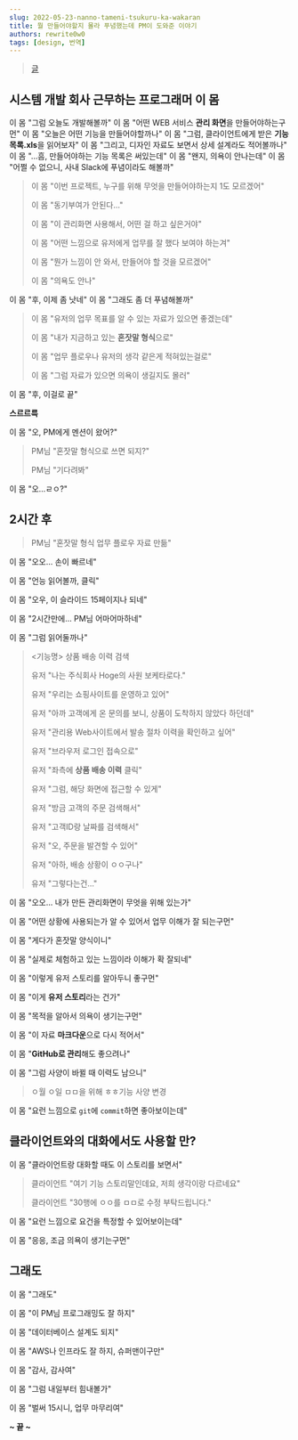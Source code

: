 ```yaml
---
slug: 2022-05-23-nanno-tameni-tsukuru-ka-wakaran
title: 뭘 만들어야할지 몰라 푸념했는데 PM이 도와준 이야기
authors: rewrite0w0
tags: [design, 번역]
---
```


> [글](https://qiita.com/Yametaro/items/46e31a9aa6257eb900ae)

## 시스템 개발 회사 근무하는 프로그래머 이 몸

이 몸 "그럼 오늘도 개발해볼까"
이 몸 "어떤 WEB 서비스 **관리 화면**을 만들어야하는구먼"
이 몸 "오늘은 어떤 기능을 만들어야할까나"
이 몸 "그럼, 클라이언트에게 받은 **기능 목록.xls**을 읽어보자"
이 몸 "그리고, 디자인 자료도 보면서 상세 설계라도 적어볼까나"
이 몸 "...흠, 만들어야하는 기능 목록은 써있는데"
이 몸 "왠지, 의욕이 안나는데"
이 몸 "어쩔 수 없으니, 사내 Slack에 푸념이라도 해볼까"

> 이 몸 "이번 프로젝트, 누구를 위해 무엇을 만들어야하는지 1도 모르겠어"
>
> 이 몸 "동기부여가 안된다..."
>
> 이 몸 "이 관리화면 사용해서, 어떤 걸 하고 싶은거야"
>
> 이 몸 "어떤 느낌으로 유저에게 업무를 잘 했다 보여야 하는겨"
>
> 이 몸 "뭔가 느낌이 안 와서, 만들어야 할 것을 모르겠어"
>
> 이 몸 "의욕도 안나"

이 몸 "후, 이제 좀 낫네"
이 몸 "그래도 좀 더 푸념해볼까"

> 이 몸 "유저의 업무 목표를 알 수 있는 자료가 있으면 좋겠는데"
>
> 이 몸 "내가 지금하고 있는 **혼잣말 형식**으로"
>
> 이 몸 "업무 플로우나 유저의 생각 같은게 적혀있는걸로"
>
> 이 몸 "그럼 자료가 있으면 의욕이 생길지도 몰러"

이 몸 "후, 이걸로 끝"

**스르르륵**

이 몸 "오, PM에게 멘션이 왔어?"

> PM님 "혼잣말 형식으로 쓰면 되지?"
>
> PM님 "기다려봐"

이 몸 "오...ㄹㅇ?"

## 2시간 후

> PM님 "혼잣말 형식 업무 플로우 자료 만듦"

이 몸 "오오... 손이 빠르네"

이 몸 "언능 읽어볼까, 클릭"

이 몸 "오우, 이 슬라이드 15페이지나 되네"

이 몸 "2시간만에... PM님 어마어마하네"

이 몸 "그럼 읽어둘까나"

> <기능명> 상품 배송 이력 검색
>
> 유저 "나는 주식회사 Hoge의 사원 보케타로다."
>
> 유저 "우리는 쇼핑사이트를 운영하고 있어"
>
> 유저 "아까 고객에게 온 문의를 보니, 상품이 도착하지 않았다 하던데"
>
> 유저 "관리용 Web사이트에서 발송 절차 이력을 확인하고 싶어"
>
> 유저 "브라우저 로그인 접속으로"
>
> 유저 "좌측에 **상품 배송 이력** 클릭"
>
> 유저 "그럼, 해당 화면에 접근할 수 있게"
>
> 유저 "방금 고객의 주문 검색해서"
>
> 유저 "고객ID랑 날짜를 검색해서"
>
> 유저 "오, 주문을 발견할 수 있어"
>
> 유저 "아하, 배송 상황이 ㅇㅇ구나"
>
> 유저 "그렇다는건..."

이 몸 "오오... 내가 만든 관리화면이 무엇을 위해 있는가"

이 몸 "어떤 상황에 사용되는가 알 수 있어서 업무 이해가 잘 되는구먼"

이 몸 "게다가 혼잣말 양식이니"

이 몸 "실제로 체험하고 있는 느낌이라 이해가 확 잘되네"

이 몸 "이렇게 유저 스토리를 알아두니 좋구먼"

이 몸 "이게 **유저 스토리**라는 건가"

이 몸 "목적을 알아서 의욕이 생기는구먼"

이 몸 "이 자료 **마크다운**으로 다시 적어서"

이 몸 "**GitHub로 관리**해도 좋으려나"

이 몸 "그럼 사양이 바뀔 때 이력도 남으니"

> ㅇ월 ㅇ일 ㅁㅁ을 위해 ㅎㅎ기능 사양 변경

이 몸 "요런 느낌으로 `git`에 `commit`하면 좋아보이는데"

## 클라이언트와의 대화에서도 사용할 만?

이 몸 "클라이언트랑 대화할 때도 이 스토리를 보면서"

> 클라이언트 "여기 기능 스토리말인데요, 저희 생각이랑 다르네요"
>
> 클라이언트 "30행에 ㅇㅇ를 ㅁㅁ로 수정 부탁드립니다."

이 몸 "요런 느낌으로 요건을 특정할 수 있어보이는데"

이 몸 "응응, 조금 의욕이 생기는구먼"

## 그래도

이 몸 "그래도"

이 몸 "이 PM님 프로그래밍도 잘 하지"

이 몸 "데이터베이스 설계도 되지"

이 몸 "AWS나 인프라도 잘 하지, 슈퍼맨이구만"

이 몸 "감사, 감사여"

이 몸 "그럼 내일부터 힘내볼가"

이 몸 "벌써 15시니, 업무 마무리여"

**~ 끝 ~**
